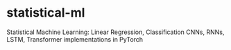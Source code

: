 # statistical-ml
Statistical Machine Learning: Linear Regression, Classification CNNs, RNNs, LSTM, Transformer implementations in PyTorch
